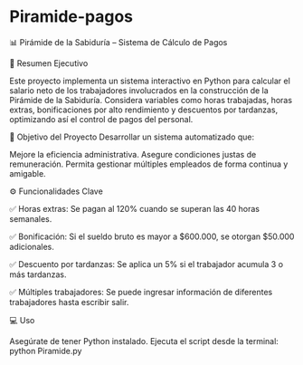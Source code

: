 # Piramide-pagos

📊 Pirámide de la Sabiduría – Sistema de Cálculo de Pagos

🧾 Resumen Ejecutivo

Este proyecto implementa un sistema interactivo en Python para calcular el salario neto de los trabajadores involucrados en la construcción de la Pirámide de la Sabiduría. Considera variables como horas trabajadas, horas extras, bonificaciones por alto rendimiento y descuentos por tardanzas, optimizando así el control de pagos del personal.

🎯 Objetivo del Proyecto
Desarrollar un sistema automatizado que:

Mejore la eficiencia administrativa.
Asegure condiciones justas de remuneración.
Permita gestionar múltiples empleados de forma continua y amigable.

⚙️ Funcionalidades Clave

✅ Horas extras: Se pagan al 120% cuando se superan las 40 horas semanales.

✅ Bonificación: Si el sueldo bruto es mayor a $600.000, se otorgan $50.000 adicionales.

✅ Descuento por tardanzas: Se aplica un 5% si el trabajador acumula 3 o más tardanzas.

✅ Múltiples trabajadores: Se puede ingresar información de diferentes trabajadores hasta escribir salir.

💻 Uso

Asegúrate de tener Python instalado.
Ejecuta el script desde la terminal:
python Piramide.py
